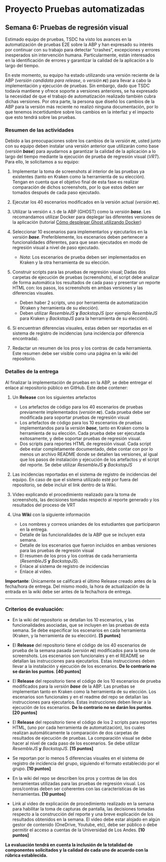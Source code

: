 
# Proyecto Pruebas automatizadas


## Semana  6: Pruebas de regresión visual

Estimado equipo de pruebas, TSDC ha visto los avances en la automatización de pruebas E2E sobre la ABP y han expresado su interés por continuar con su trabajo para detectar “crashes”, excepciones y errores inesperados sin intervención humana. Particularmente, están interesados en la identificación de errores y garantizar la calidad de la aplicación a lo largo del tiempo.

En este momento, su equipo ha estado utilizando una versión reciente de la ABP (_versión candidata para release_, o _versión **rc**_) para llevar a cabo la implementación y ejecución de pruebas. Sin embargo, dado que TSDC todavía mantiene y ofrece soporte a versiones anteriores, se ha expresado la necesidad de que el trabajo de automatización realizado también cubra dichas versiones. Por otra parte, la persona que diseñó los cambios de la ABP para la versión más reciente no realizó ninguna documentación, por lo que tenemos incertidumbre sobre los cambios en la interfaz y el impacto que esto tendrá sobre las pruebas.

### Resumen de las actividades

Debido a las preocupaciones sobre los cambios de la _versión **rc**_, usted junto con su equipo deben instalar una versión anterior que utilizarán como base (_versión **base**_) para ayudarnos a garantizar la calidad de la aplicación a lo largo del tiempo mediante la ejecución de prueba de regresión visual (_VRT_). Para ello, le solicitamos a su equipo:

1. Implementar la toma de screenshots al interior de las pruebas ya existentes (tanto en Kraken como la herramienta de su elección). Tengan en cuenta que el objetivo final de esta fase es realizar comparación de dichos screenshots, por lo que estos deben ser tomados después de cada paso ejecutado.

2. Ejecutar los 40 escenarios modificados en la versión actual (_versión **rc**_).

3. Utilizar la versión `4.5` de la ABP (GHOST) como la _versión **base**_. Les recomandamos utilizar Docker para deplegar las diferentes versiones de la aplicación (tutorial [Cómo desplegar Ghost utilizando Docker](https://thesoftwaredesignlab.github.io/AutTestingCodelabs/ghost-docker-deployment))

4. Seleccionar 10 escenarios para implementarlos y ejecutarlos en la _versión **base**_. Preferiblemente, los escenarios deben pertenecer a funcionalidades diferentes, para que sean ejecutados en modo de regresión visual a nivel de paso ejecutado.
   * _Nota_: Los escenarios de prueba deben ser implementados en Kraken y la otra herramienta de su elección.

5. Construir scripts para las pruebas de regresión visual; Dadas dos carpetas de ejecución de pruebas (screenshots), el script debe analizar de forma automática los resultados de cada paso y presentar un reporte HTML con: los pasos, los screenshots en ambas versiones y las diferencias visuales.
   * Deben haber 2 scripts, uno por herramienta de automatización (Kraken y herramienta de su elección).
   * Deben utilizar _ResembleJS_ **y** _BackstopJS_ (por ejemplo _ResembleJS_ para Kraken y _BackstopJS_ para la herramienta de su elección).

6. Si encuentran diferencias visuales, estas deben ser reportadas en el sistema de registro de incidencias (una incidencia por diferencia encontrada).

7. Redactar un resumen de los pros y los contras de cada herramienta. Este resumen debe ser visible como una página en la wiki del repositorio.


### Detalles de la entrega

Al finalizar la implementación de pruebas en la ABP, se debe entregar el enlace al repositorio público en GitHub. Este debe contener:

1. Un **Release** con los siguientes artefactos
    * Los artefactos de código para los 40 escenarios de pruebas previamente implementados (_versión **rc**_). Cada prueba debe ser modificada para soportar pruebas de regresión visual
    * Los artefactos de código para los 10 escenarios de pruebas implementandos para la _versión **base**_, tanto en Kraken como la herramienta de su elección. Cada prueba debe ser ejecutada exitosamente, y debe soportar pruebas de regresión visual.
    * Dos scripts para reportes HTML de regresión visual. Cada script debe estar completamente documentado, debe contar con por lo menos un archivo README donde se detallen las versiones, al igual que los pasos de instalación y ejecución de los artefactos y el script del reporte. Se debe utilizar _ResembleJS_ **y** _BackstopJS_

2. Las incidencias reportadas en el sistema de registro de incidencias del equipo. En caso de que el sistema utilizado esté por fuera del repositorio, se debe incluir el link dentro de la Wiki.

3. Video explicando el procedimiento realizado para la toma de screenshots, las decisiones tomadas respecto al reporte generado y los resultados del proceso de VRT
  
4. Una **Wiki** con la siguiente información
   * Los nombres y correos uniandes de los estudiantes que participaron en la entrega.
   * Detalle de las funcionalidades de la ABP que se incluyen esta semana.
   * Detalle de los escenarios que fueron incluidos en ambas versiones para las pruebas de regresión visual
   * El resumen de los pros y los contras de cada herramienta (_ResembleJS_ **y** _BackstopJS_).
   * Enlace al sistema de registro de incidencias
   * Enlace al video.


**Importante**: Únicamente se calificará el último Release creado antes de la fecha/hora de entrega. Del mismo modo, la hora de actualización de la entrada en la wiki debe ser antes de la fecha/hora de entrega.

---

### Criterios de evaluación:

- En la wiki del repositorio se detallan los 10 escenarios, y las funcionalidades asociadas, que se incluyen en las pruebas de esta semana. Se debe especificar los escenarios en cada herramienta (Kraken, y la herramienta de su elección). **[5 puntos]**

- El **Release** del repositorio tiene el código de los 40 escenarios de prueba de la semana pasada (_versión **rc**_) modificados para la toma de screenshots. Los escenarios son funcionales y en el README se detallan las instrucciones para ejecutarlos. Estas instrucciones deben llevar a la instalación y ejecución de los escenarios. **De lo contrario no se darán los puntos**. **[40 puntos]**

- El **Release** del repositorio tiene el código de los 10 escenarios de prueba modificados para la _versión **base**_ de la ABP. Las pruebas se implementan tanto en Kraken como la herramienta de su elección. Los escenarios son funcionales y en el readme del repo se detallan las instrucciones para ejecutarlos. Estas instrucciones deben llevar a la ejecución de los escenarios. **De lo contrario no se darán los puntos**. **[20 puntos]**

- El **Release** del repositorio tiene el código de los 2 scripts para reportes HTML, (uno por cada herramienta de automatización), los cuales realizan automáticamente la comparación de dos carpetas de resultados de ejecución de pruebas. La comparación visual se debe hacer al nivel de cada paso de los escenarios. Se debe utilizar _ResembleJS_ **y** _BackstopJS_. **[15 puntos]**

- Se reportan por lo menos 5 diferencias visuales en el sistema de registro de incidencia del grupo, siguiendo el formato establecido por el grupo. **[10 puntos]**

- En la wiki del repo se describen los pros y contras de las dos herramientas utilizadas para las pruebas de regresión visual. Los pros/contras deben ser coherentes con las características de las herramientas. **[10 puntos]**

- Link al video de explicación de procedimiento realizado en la semana para habilitar la toma de capturas de pantalla, las decisiones tomadas respecto a la construcción del reporte y una breve explicación de los resultados obtenidos en la semana. El video debe estar alojado en algún gestor de contenido (OneDrive, Youtube, etc), debe ser público o debe permitir el acceso a cuentas de la Universidad de Los Andes.  **[10 puntos]**


**La evaluación tendrá en cuenta la inclusión de la totalidad de componentes solicitados y la calidad de cada uno de acuerdo con la rúbrica establecida.**
